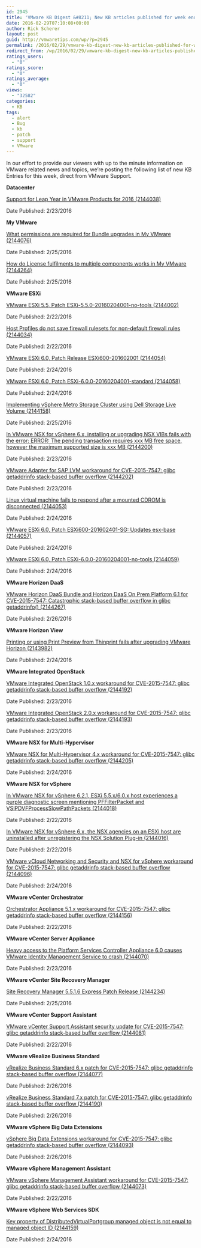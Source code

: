 ```yaml
---
id: 2945
title: 'VMware KB Digest &#8211; New KB articles published for week ending 2/27/16'
date: 2016-02-29T07:10:08+00:00
author: Rick Scherer
layout: post
guid: http://vmwaretips.com/wp/?p=2945
permalink: /2016/02/29/vmware-kb-digest-new-kb-articles-published-for-week-ending-22716/
redirect_from: /wp/2016/02/29/vmware-kb-digest-new-kb-articles-published-for-week-ending-22716/
ratings_users:
  - "0"
ratings_score:
  - "0"
ratings_average:
  - "0"
views:
  - "32582"
categories:
  - KB
tags:
  - alert
  - Bug
  - kb
  - patch
  - support
  - VMware
---
```

In our effort to provide our viewers with up to the minute information on VMware related news and topics, we&#8217;re posting the following list of new KB Entries for this week, direct from VMware Support.



**Datacenter**
  
[Support for Leap Year in VMware Products for 2016 (2144038)](http://vmw.re/1OHVYBX)
  
Date Published: 2/23/2016

**My VMware**
  
[What permissions are required for Bundle upgrades in My VMware (2144076)](http://vmw.re/1Uu2Eeg)
  
Date Published: 2/25/2016
  
[How do License fulfilments to multiple components works in My VMware (2144264)](http://vmw.re/1OHVYC1)
  
Date Published: 2/25/2016

**VMware ESXi**
  
[VMware ESXi 5.5, Patch ESXi-5.5.0-20160204001-no-tools (2144002)](http://vmw.re/1Uu2Eei)
  
Date Published: 2/22/2016
  
[Host Profiles do not save firewall rulesets for non-default firewall rules (2144034)](http://vmw.re/1OHVYC3)
  
Date Published: 2/22/2016
  
[VMware ESXi 6.0, Patch Release ESXi600-201602001 (2144054)](http://vmw.re/1Uu2Eek)
  
Date Published: 2/24/2016
  
[VMware ESXi 6.0, Patch ESXi-6.0.0-20160204001-standard (2144058)](http://vmw.re/1OHVYC7)
  
Date Published: 2/24/2016
  
[Implementing vSphere Metro Storage Cluster using Dell Storage Live Volume (2144158)](http://vmw.re/1Uu2DqF)
  
Date Published: 2/25/2016
  
[In VMware NSX for vSphere 6.x, installing or upgrading NSX VIBs fails with the error: ERROR: The pending transaction requires xxx MB free space, however the maximum supported size is xxx MB (2144200)](http://vmw.re/1OHVYSm)
  
Date Published: 2/23/2016
  
[VMware Adapter for SAP LVM workaround for CVE-2015-7547: glibc getaddrinfo stack-based buffer overflow (2144202)](http://vmw.re/1Uu2DqH)
  
Date Published: 2/23/2016
  
[Linux virtual machine fails to respond after a mounted CDROM is disconnected (2144053)](http://vmw.re/1OHVYSt)
  
Date Published: 2/24/2016
  
[VMware ESXi 6.0, Patch ESXi600-201602401-SG: Updates esx-base (2144057)](http://vmw.re/1Uu2Een)
  
Date Published: 2/24/2016
  
[VMware ESXi 6.0, Patch ESXi-6.0.0-20160204001-no-tools (2144059)](http://vmw.re/1OHVYSw)
  
Date Published: 2/24/2016

**VMware Horizon DaaS**
  
[VMware Horizon DaaS Bundle and Horizon DaaS On Prem Platform 6.1 for CVE-2015-7547: Catastrophic stack-based buffer overflow in glibc getaddrinfo() (2144267)](http://vmw.re/1Uu2DqJ)
  
Date Published: 2/26/2016

**VMware Horizon View**
  
[Printing or using Print Preview from Thinprint fails after upgrading VMware Horizon (2143982)](http://vmw.re/1OHVWtI)
  
Date Published: 2/24/2016

**VMware Integrated OpenStack**
  
[VMware Integrated OpenStack 1.0.x workaround for CVE-2015-7547: glibc getaddrinfo stack-based buffer overflow (2144192)](http://vmw.re/1Uu2EuB)
  
Date Published: 2/23/2016
  
[VMware Integrated OpenStack 2.0.x workaround for CVE-2015-7547: glibc getaddrinfo stack-based buffer overflow (2144193)](http://vmw.re/1OHVWtK)
  
Date Published: 2/23/2016

**VMware NSX for Multi-Hypervisor**
  
[VMware NSX for Multi-Hypervisor 4.x workaround for CVE-2015-7547: glibc getaddrinfo stack-based buffer overflow (2144205)](http://vmw.re/1Uu2DqL)
  
Date Published: 2/24/2016

**VMware NSX for vSphere**
  
[In VMware NSX for vSphere 6.2.1, ESXi 5.5.x/6.0.x host experiences a purple diagnostic screen mentioning PFFilterPacket and VSIPDVFProcessSlowPathPackets (2144018)](http://vmw.re/1OHVWtO)
  
Date Published: 2/22/2016
  
[In VMware NSX for vSphere 6.x, the NSX agencies on an ESXi host are uninstalled after unregistering the NSX Solution Plug-in (2144016)](http://vmw.re/1Uu2EuF)
  
Date Published: 2/22/2016
  
[VMware vCloud Networking and Security and NSX for vSphere workaround for CVE-2015-7547: glibc getaddrinfo stack-based buffer overflow (2144096)](http://vmw.re/1OHVZ8Q)
  
Date Published: 2/24/2016

**VMware vCenter Orchestrator**
  
[Orchestrator Appliance 5.1.x workaround for CVE-2015-7547: glibc getaddrinfo stack-based buffer overflow (2144156)](http://vmw.re/1Uu2DqN)
  
Date Published: 2/22/2016

**VMware vCenter Server Appliance**
  
[Heavy access to the Platform Services Controller Appliance 6.0 causes VMware Identity Management Service to crash (2144070)](http://vmw.re/1OHVZ8U)
  
Date Published: 2/23/2016

**VMware vCenter Site Recovery Manager**
  
[Site Recovery Manager 5.5.1.6 Express Patch Release (2144234)](http://vmw.re/1Uu2DqP)
  
Date Published: 2/25/2016

**VMware vCenter Support Assistant**
  
[VMware vCenter Support Assistant security update for CVE-2015-7547: glibc getaddrinfo stack-based buffer overflow (2144081)](http://vmw.re/1OHVWtX)
  
Date Published: 2/22/2016

**VMware vRealize Business Standard**
  
[vRealize Business Standard 6.x patch for CVE-2015-7547: glibc getaddrinfo stack-based buffer overflow (2144077)](http://vmw.re/1Uu2EuH)
  
Date Published: 2/26/2016
  
[vRealize Business Standard 7.x patch for CVE-2015-7547: glibc getaddrinfo stack-based buffer overflow (2144190)](http://vmw.re/1OHVZ93)
  
Date Published: 2/26/2016

**VMware vSphere Big Data Extensions**
  
[vSphere Big Data Extensions workaround for CVE-2015-7547: glibc getaddrinfo stack-based buffer overflow (2144093)](http://vmw.re/1Uu2DH3)
  
Date Published: 2/26/2016

**VMware vSphere Management Assistant**
  
[VMware vSphere Management Assistant workaround for CVE-2015-7547: glibc getaddrinfo stack-based buffer overflow (2144073)](http://vmw.re/1OHVWKd)
  
Date Published: 2/22/2016

**VMware vSphere Web Services SDK**
  
[Key property of DistributedVirtualPortgroup managed object is not equal to managed object ID (2144159)](http://vmw.re/1Uu2DH5)
  
Date Published: 2/24/2016